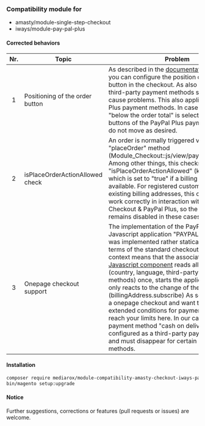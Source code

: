 ### Compatibility module for
* amasty/module-single-step-checkout
* iways/module-pay-pal-plus

#### Corrected behaviors

| Nr. | Topic                           | Problem                                                                                                                                                                                                                                                                                                                                                                                                                                                                                                                                                                                                                                                                                                                                                                                                                                                            | Fix                                                                                                                                                                                                                                                                                                                                                                                           |
|:---:|---------------------------------|--------------------------------------------------------------------------------------------------------------------------------------------------------------------------------------------------------------------------------------------------------------------------------------------------------------------------------------------------------------------------------------------------------------------------------------------------------------------------------------------------------------------------------------------------------------------------------------------------------------------------------------------------------------------------------------------------------------------------------------------------------------------------------------------------------------------------------------------------------------------|-----------------------------------------------------------------------------------------------------------------------------------------------------------------------------------------------------------------------------------------------------------------------------------------------------------------------------------------------------------------------------------------------|
|  1  | Positioning of the order button | As described in the [documentation of Amasty](https://amasty.com/docs/doku.php?id=magento_2:one_step_checkout#layout), you can configure the position of the order button in the checkout. As also described there, third-party payment methods sometimes cause problems. This also applies to PayPal Plus payment methods. In case the position "below the order total" is selected, the order buttons of the PayPal Plus payment methods do not move as desired.                                                                                                                                                                                                                                                                                                                                                                                                 | Extend "Magento_Checkout/js/action/select-payment-method" to inject (mixin) additional move behaviour. Third-party payment methods from the "payment/iways_paypalplus_payment/third_party_moduls" setting of PayPal Plus are also taken into account.                                                                                                                                         |
|  2  | isPlaceOrderActionAllowed check | An order is normally triggered via the "placeOrder" method (Module_Checkout::js/view/payment/default.js). Among other things, this checks the property "isPlaceOrderActionAllowed" (ko.observable), which is set to "true" if a billing address is available. For registered customers with existing billing addresses, this check does not work correctly in interaction with Amasty Checkout & PayPal Plus, so the order button remains disabled in these cases.                                                                                                                                                                                                                                                                                                                                                                                                 | We extend the "initPayPalPlusFrame" method (Iways_PayPalPlus::js/view/payment/method-renderer/payment.js) respectively the callback method "enableContinue" contained therein by a check of the Amasty "isPlaceOrderActionAllowed" conditions (Amasty_Checkout::js/view/place-button.js:isPlaceOrderActionAllowed) and set the native property "isPlaceOrderActionAllowed" depending on this. |
|  3  | Onepage checkout support        | The implementation of the PayPal Plus Javascript application "PAYPAL.apps.PPP({})" was implemented rather statically by iways in terms of the standard checkout. Static in this context means that the associated [Magento Javascript component](https://github.com/i-ways/magento2-paypal-plus/blob/master/view/frontend/web/js/view/payment/method-renderer/payment.js) reads all configurations (country, language, third-party payment methods) once, starts the application and then only reacts to the change of the country. (billingAddress.subscribe) As soon as you use a onepage checkout and want to implement extended conditions for payment methods, you reach your limits here. In our case, this was the payment method "cash on delivery", which was configured as a third-party payment method and must disappear for certain shipping methods. | We extended the PayPal Plus Javascript component to listen for the Amasty event "onAfterShippingSave", which then loads and updates the third-party payment methods via a web api call.                                                                                                                                                                                                       |


#### Installation
```bash
composer require mediarox/module-compatibility-amasty-checkout-iways-paypalplus
bin/magento setup:upgrade
```

#### Notice

Further suggestions, corrections or features (pull requests or issues) are welcome.